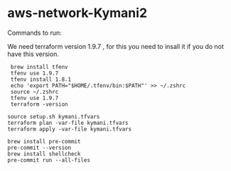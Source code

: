 # aws-network-Kymani2
Commands to run:

We need terraform version 1.9.7 , for this you need to insall it if you do not have this version.

```
 brew install tfenv
 tfenv use 1.9.7
 tfenv install 1.8.1
 echo 'export PATH="$HOME/.tfenv/bin:$PATH"' >> ~/.zshrc
 source ~/.zshrc
 tfenv use 1.9.7
 terraform -version
 ```

```
source setup.sh kymani.tfvars
terraform plan -var-file kymani.tfvars
terraform apply -var-file kymani.tfvars
```

```
brew install pre-commit
pre-commit --version
brew install shellcheck
pre-commit run --all-files
```
